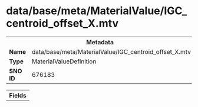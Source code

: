 <h1>data/base/meta/MaterialValue/IGC_centroid_offset_X.mtv</h1><table><tr><th colspan="100%">Metadata</th></tr><tr><td><b>Name</b></td><td>data/base/meta/MaterialValue/IGC_centroid_offset_X.mtv</td></tr><tr><td><b>Type</b></td><td>MaterialValueDefinition</td></tr><tr><td><b>SNO ID</b></td><td>676183</td></tr></table>

<table><tr><th colspan="100%">Fields</th></tr></table>

